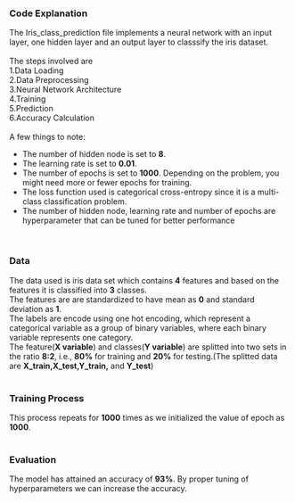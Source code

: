 <h3>Code Explanation</h3>
The Iris_class_prediction file implements a neural network with an input layer, one hidden layer and an output layer to classsify the iris dataset.
<br><br>
The steps involved are<br>
1.Data Loading<br>
2.Data Preprocessing<br>
3.Neural Network Architecture<br>
4.Training<br>
5.Prediction<br>
6.Accuracy Calculation<br>
<br>
A few things to note:
<ul>
<li>The number of hidden node is set to <b>8</b>.</li>
<li>The learning rate is set to <b>0.01</b>.</li>
<li>The number of epochs is set to <b>1000</b>. Depending on the problem, you might need more or fewer epochs for training.</li>
<li>The loss function used is categorical cross-entropy since it is a multi-class classification problem.</li>
<li>The number of hidden node, learning rate and number of epochs are hyperparameter that can be tuned for better performance</li>
</ul>
<br>
<h3>Data</h3>
The data used is iris data set which contains <b>4</b> features and based on the features it is classified into <b>3</b> classes.
<br>
The features are are standardized to have mean as <b>0</b> and standard deviation as <b>1</b>.
<br>
The labels are encode using one hot encoding, which represent a categorical variable as a group of binary variables, where each binary variable represents one category.
<br>
The feature(<b>X variable</b>) and classes(<b>Y variable</b>) are splitted into two sets in the ratio <b>8:2</b>, i.e., <b>80%</b> for training and <b>20%</b> for testing.(The splitted data are <b>X_train,X_test,Y_train,</b> and <b>Y_test</b>)
<br><br>
<h3>Training Process</h3>
This process repeats for <b>1000</b> times as we initialized the value of epoch as <b>1000</b>.
<br><br>
<h3>Evaluation</h3>
The model has attained an accuracy of <b>93%</b>. By proper tuning of hyperparameters we can increase the accuracy.

